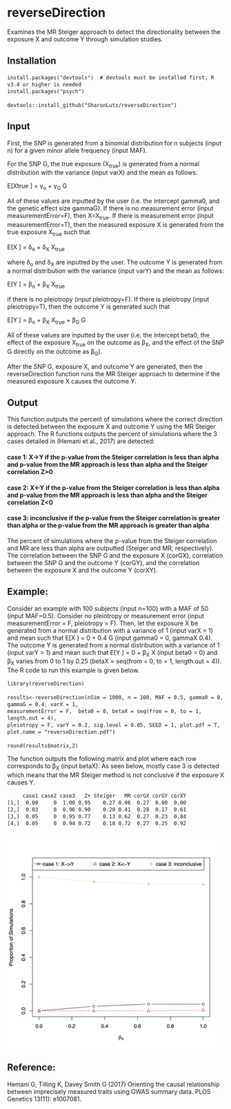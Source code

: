 # reverseDirection
Examines the MR Steiger approach to detect the directionality between the exposure X and outcome Y through simulation studies.

## Installation
```
install.packages("devtools")  # devtools must be installed first, R v3.4 or higher is needed
install.packages("psych")

devtools::install_github("SharonLutz/reverseDirection")
```

## Input
First, the SNP is generated from a binomial distribution for n subjects (input n) for a given minor allele frequency (input MAF).

For the SNP G, the true exposure (X<sub>true</sub>) is generated from a normal distribution with the variance (input varX) and the mean as follows:

E\[Xtrue \] = &gamma;<sub>o</sub> + &gamma;<sub>G</sub> G

All of these values are inputted by the user (i.e. the intercept gamma0, and the genetic effect size gammaG). If there is no measurement error (input measurementError=F), then X=X<sub>true</sub>. If there is measurement error (input measurementError=T), then the measured exposure X is generated from the true exposure X<sub>true</sub> such that

E\[X \] = &delta;<sub>o</sub> + &delta;<sub>X</sub> X<sub>true</sub>

where &delta;<sub>o</sub> and &delta;<sub>X</sub> are inputted by the user. The outcome Y is generated from a normal distribution with the variance (input varY) and the mean as follows:

E\[Y \] = &beta;<sub>o</sub> +  &beta;<sub>X</sub> X<sub>true</sub>

if there is no pleiotropy (input pleiotropy=F). If there is pleiotropy (input pleiotropy=T), then the outcome Y is generated such that

E\[Y \] = &beta;<sub>o</sub> +  &beta;<sub>X</sub> X<sub>true</sub> + &beta;<sub>G</sub> G

All of these values are inputted by the user (i.e. the intercept beta0, the effect of the exposure X<sub>true</sub> on the outcome as  &beta;<sub>X</sub>, and the effect of the SNP G directly on the outcome as  &beta;<sub>G</sub>).

After the SNP G, exposure X, and outcome Y are generated, then the reverseDirection function runs the MR Steiger approach to determine if the measured exposure X causes the outcome Y.

## Output
This function outputs the percent of simulations where the correct direction is detected between the exposure X and outcome Y using the MR Steiger approach. The R functions outputs the percent of simulations where the 3 cases detailed in (Hemani et al., 2017) are detected:

#### case 1: X->Y if the p-value from the Steiger correlation is less than alpha and p-value from the MR approach is less than alpha and the Steiger correlation Z>0
#### case 2: X<-Y if the p-value from the Steiger correlation is less than alpha and p-value from the MR approach is less than alpha and the Steiger correlation Z<0
#### case 3: inconclusive if the p-value from the Steiger correlation is greater than alpha or the p-value from the MR approach is greater than alpha 

The percent of simulations where the p-value from the Steiger correlation and MR are less than alpha are outputted (Steiger and MR, respectively). The correlation between the SNP G and the exposure X (corGX), correlation between the SNP G and the outcome Y (corGY), and the correlation between the exposure X and the outcome Y (corXY).

## Example:
Consider an example with 100 subjects (input n=100) with a MAF of 50 (input MAF=0.5). Consider no pleiotropy or measurement error (input measurementError = F, pleiotropy = F). Then, let the exposure X be generated from a normal distribution with a variance of 1 (input varX = 1) and mean such that 
E\[X \] = 0 + 0.4 G
(input gamma0 = 0, gammaX 0.4). The outcome Y is generated from a normal distribution with a variance of 1 (input varY = 1) and mean such that 
E\[Y \] = 0 + &beta;<sub>X</sub> X 
(input beta0 = 0) and &beta;<sub>X</sub> varies from 0 to 1 by 0.25 (betaX = seq(from = 0, to = 1, length.out = 4)). The R code to run this example is given below.

```
library(reverseDirection)

results<-reverseDirection(nSim = 1000, n = 100, MAF = 0.5, gamma0 = 0, gammaG = 0.4, varX = 1, 
measurementError = F,  beta0 = 0, betaX = seq(from = 0, to = 1, length.out = 4), 
pleiotropy = F, varY = 0.2, sig.level = 0.05, SEED = 1, plot.pdf = T, plot.name = "reverseDirection.pdf")

round(results$matrix,2)
```

The function outputs the following matrix and plot where each row corresponds to &beta;<sub>X</sub> (input betaX). As seen below, mostly case 3 is detected which means that the MR Steiger method is not conclusive if the exposure X causes Y.
```
     case1 case2 case3   Z+ Steiger   MR corGX corGY corXY
[1,]  0.00     0  1.00 0.95    0.27 0.06  0.27  0.00  0.00
[2,]  0.03     0  0.96 0.90    0.20 0.41  0.28  0.17  0.61
[3,]  0.05     0  0.95 0.77    0.13 0.62  0.27  0.23  0.84
[4,]  0.05     0  0.94 0.72    0.10 0.72  0.27  0.25  0.92
```

<img src="reverseDirection.png" width="500">

## Reference:
Hemani G, Tilling K, Davey Smith G (2017) Orienting the causal relationship between imprecisely measured traits using GWAS summary data. PLOS Genetics 13(11): e1007081.
